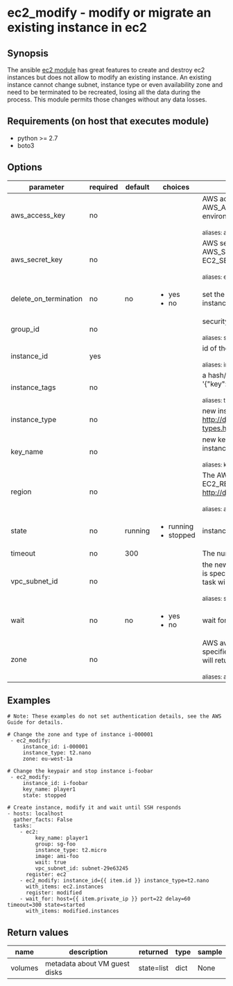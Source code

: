 # ec2_modify - modify or migrate an existing instance in ec2

## Synopsis

The ansible [ec2 module](http://docs.ansible.com/ansible/ec2_module.html) has great features to create and destroy ec2 instances but does not allow to modify an existing instance.
An existing instance cannot change subnet, instance type or even availability zone and need to be terminated to be recreated, losing all the data during the process.
This module permits those changes without any data losses.

## Requirements (on host that executes module)

* python >= 2.7
* boto3

## Options

| parameter      | required    | default | choices | comments             |
|----------------|-------------|---------|---------|----------------------|
| aws_access_key | no          |         |         | <div>AWS access key. If not set then the value of the AWS_ACCESS_KEY_ID, AWS_ACCESS_KEY or EC2_ACCESS_KEY environment variable is used.</div><br/><div style="font-size:small;">aliases: access_key</div> |
| aws_secret_key | no          |         |         | <div>AWS secret key. If not set then the value of the AWS_SECRET_ACCESS_KEY, AWS_SECRET_KEY, or EC2_SECRET_KEY environment variable is used.</div><br/><div style="font-size:small;">aliases: ec2_secret_key, secret_key</div> |
| delete_on_termination | no   | no      | <ul><li>yes</li><li>no</li></ul> | set the DeleteOnTerminate flag on all the disks attached to the instance |
| group_id       | no          |         |         | <div>security group id (or list of ids) to use with the instance</div><br/><div style="font-size:small;">aliases: security_group_id, security_group_ids, security_group, security_groups</div> |
| instance_id    | yes         |         |         | <div>id of the instance which changes are applied on</div><br/><div style="font-size:small;">aliases: instance</div> |
| instance_tags  | no          |         |         | <div>a hash/dictionary of tags to add to the instance; '{"key":"value"}' and '{"key":"value","key":"value"}'</div><br/><div style="font-size:small;">aliases: tags</div> |
| instance_type  | no          |         |         | new instance type to use for the instance, see http://docs.aws.amazon.com/AWSEC2/latest/UserGuide/instance-types.html |
| key_name       | no          |         |         | <div>new key pair to use on the instance. That task will return a new instance id.</div><br/><div style="font-size:small;">aliases: keypair, ssh_key</div> |
| region         | no          |         |         | <div>The AWS region to use. If not specified then the value of the EC2_REGION environment variable, if any, is used. See http://docs.aws.amazon.com/general/latest/gr/rande.html#ec2_region</div><br/><div style="font-size:small;">aliases: aws_region, ec2_region</div> |
| state          | no          | running | <ul><li>running</li><li>stopped</li></ul> | instance state after changes |
| timeout        | no          |     300 |         | The number of seconds before the module tasks exits on error |
| vpc_subnet_id  | no          |         |         | <div>the new subnet ID in which to launch the instance. If no security group is specified, also change the group with one in the new subnet. That task will return a new instance id.</div><br/><div style="font-size:small;">aliases: subnet, subnet_id</div> |
| wait           | no          |     no  | <ul><li>yes</li><li>no</li></ul> | wait for the instance to be in the desired state before returning |
| zone           | no          |         |         | <div>AWS availability zone in which to launch the instance. If no subnet is specified, also change the subnet with one in the new zone. That task will return a new instance id</div><br/><div style="font-size:small;">aliases: availability_zone, placement, aws_zone, ec2_zone</div> |

## Examples

```
# Note: These examples do not set authentication details, see the AWS Guide for details.

# Change the zone and type of instance i-000001
 - ec2_modify:
     instance_id: i-000001
     instance_type: t2.nano
     zone: eu-west-1a

# Change the keypair and stop instance i-foobar
 - ec2_modify:
     instance_id: i-foobar
     key_name: player1
     state: stopped

# Create instance, modify it and wait until SSH responds
- hosts: localhost
  gather_facts: False
  tasks:
    - ec2:
         key_name: player1
         group: sg-foo
         instance_type: t2.micro
         image: ami-foo
         wait: true
         vpc_subnet_id: subnet-29e63245
      register: ec2
    - ec2_modify: instance_id={{ item.id }} instance_type=t2.nano
      with_items: ec2.instances
      register: modified
    - wait_for: host={{ item.private_ip }} port=22 delay=60 timeout=300 state=started
      with_items: modified.instances
```

## Return values

| name      | description    | returned | type | sample             |
|-----------|----------------|----------|------|--------------------|
| volumes   | metadata about VM guest disks | state=list | dict | None |

